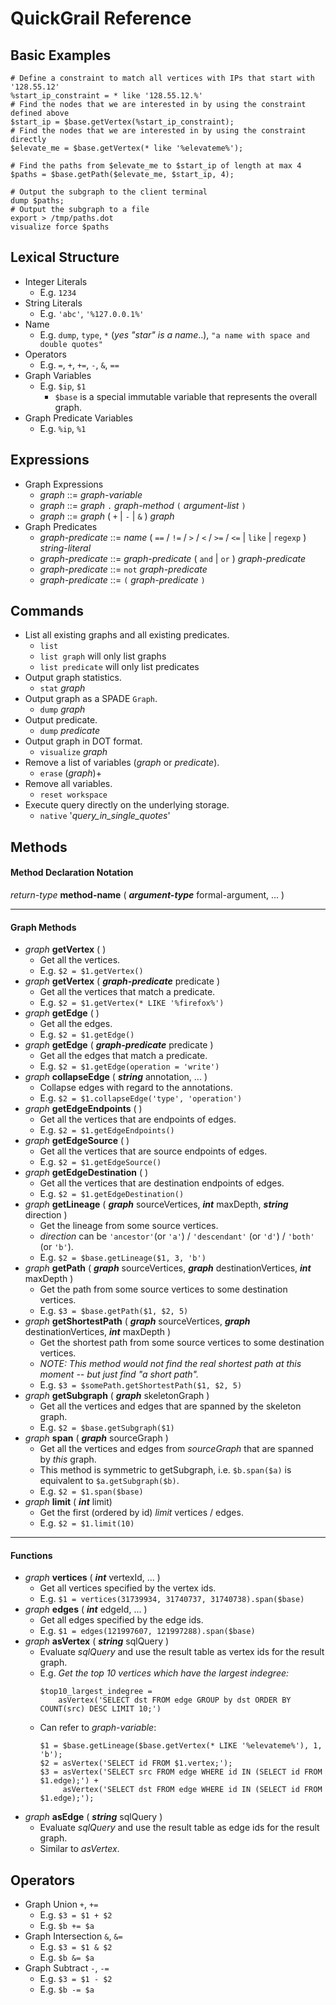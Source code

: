# QuickGrail Reference

## Basic Examples
```
# Define a constraint to match all vertices with IPs that start with '128.55.12'
%start_ip_constraint = * like '128.55.12.%'
# Find the nodes that we are interested in by using the constraint defined above
$start_ip = $base.getVertex(%start_ip_constraint);
# Find the nodes that we are interested in by using the constraint directly
$elevate_me = $base.getVertex(* like '%elevateme%');

# Find the paths from $elevate_me to $start_ip of length at max 4
$paths = $base.getPath($elevate_me, $start_ip, 4);

# Output the subgraph to the client terminal
dump $paths;
# Output the subgraph to a file
export > /tmp/paths.dot
visualize force $paths
```

## Lexical Structure
* Integer Literals
  * E.g. `1234`
* String Literals
  * E.g. `'abc'`, `'%127.0.0.1%'`
* Name
  * E.g. `dump`, `type`, `*` (_yes "star" is a name_..), `"a name with space and double quotes"`
* Operators
  * E.g. `=`, `+`, `+=`, `-`, `&`, `==`
* Graph Variables
  * E.g. `$ip`, `$1`
    * `$base` is a special immutable variable that represents the overall graph.
* Graph Predicate Variables
  * E.g. `%ip`, `%1`

## Expressions
* Graph Expressions
  * _graph_ ::= _graph-variable_
  * _graph_ ::= _graph_ `.` _graph-method_ `(` _argument-list_ `)`
  * _graph_ ::= _graph_ ( `+` | `-` | `&` ) _graph_
* Graph Predicates
  * _graph-predicate_ ::= _name_ ( `==` / `!=` / `>` / `<` / `>=` / `<=` | `like` | `regexp` ) _string-literal_
  * _graph-predicate_ ::= _graph-predicate_ ( `and` | `or` ) _graph-predicate_
  * _graph-predicate_ ::= `not` _graph-predicate_
  * _graph-predicate_ ::= `(` _graph-predicate_ `)`

## Commands
* List all existing graphs and all existing predicates.
  * `list`
  * `list graph` will only list graphs
  * `list predicate` will only list predicates
* Output graph statistics.
  * `stat` _graph_
* Output graph as a SPADE `Graph`.
  * `dump` _graph_
* Output predicate.
  * `dump` _predicate_
* Output graph in DOT format.
  * `visualize` _graph_
* Remove a list of variables (_graph_ or _predicate_).
  * `erase` (_graph_)+
* Remove all variables.
  * `reset workspace`
* Execute query directly on the underlying storage.
  * `native` '_query_in_single_quotes_'

## Methods
#### Method Declaration Notation

_return-type_ **method-name** ( **_argument-type_** formal-argument, ... )

---

#### Graph Methods
* _graph_ **getVertex** ( )
  * Get all the vertices.
  * E.g. `$2 = $1.getVertex()`
* _graph_ **getVertex** ( **_graph-predicate_** predicate )
  * Get all the vertices that match a predicate.
  * E.g. `$2 = $1.getVertex(* LIKE '%firefox%')`
* _graph_ **getEdge** ( )
  * Get all the edges.
  * E.g. `$2 = $1.getEdge()`
* _graph_ **getEdge** ( **_graph-predicate_** predicate )
  * Get all the edges that match a predicate.
  * E.g. `$2 = $1.getEdge(operation = 'write')`
* _graph_ **collapseEdge** ( **_string_** annotation, ... )
  * Collapse edges with regard to the annotations.
  * E.g. `$2 = $1.collapseEdge('type', 'operation')`
* _graph_ **getEdgeEndpoints** ( )
  * Get all the vertices that are endpoints of edges.
  * E.g. `$2 = $1.getEdgeEndpoints()`
* _graph_ **getEdgeSource** ( )
  * Get all the vertices that are source endpoints of edges.
  * E.g. `$2 = $1.getEdgeSource()`
* _graph_ **getEdgeDestination** ( )
  * Get all the vertices that are destination endpoints of edges.
  * E.g. `$2 = $1.getEdgeDestination()`
* _graph_ **getLineage** ( **_graph_** sourceVertices, **_int_** maxDepth, **_string_** direction )
  * Get the lineage from some source vertices.
  * _direction_ can be `'ancestor'`(or `'a'`) / `'descendant'` (or `'d'`) / `'both'` (or `'b'`).
  * E.g. `$2 = $base.getLineage($1, 3, 'b')`
* _graph_ **getPath** ( **_graph_** sourceVertices, **_graph_** destinationVertices, **_int_** maxDepth )
  * Get the path from some source vertices to some destination vertices.
  * E.g. `$3 = $base.getPath($1, $2, 5)`
* _graph_ **getShortestPath** ( **_graph_** sourceVertices, **_graph_** destinationVertices, **_int_** maxDepth )
  * Get the shortest path from some source vertices to some destination vertices.
  * _NOTE: This method would not find the real shortest path at this moment -- but just find "a short path"._
  * E.g. `$3 = $somePath.getShortestPath($1, $2, 5)`
* _graph_ **getSubgraph** ( **_graph_** skeletonGraph )
  * Get all the vertices and edges that are spanned by the skeleton graph.
  * E.g. `$2 = $base.getSubgraph($1)`
* _graph_ **span** ( **_graph_** sourceGraph )
  * Get all the vertices and edges from _sourceGraph_ that are spanned by _this_ graph.
  * This method is symmetric to getSubgraph, i.e. `$b.span($a)` is equivalent to `$a.getSubgraph($b)`.
  * E.g. `$2 = $1.span($base)`
* _graph_ **limit** ( **_int_** limit)
  * Get the first (ordered by id) _limit_ vertices / edges.
  * E.g. `$2 = $1.limit(10)`
---
#### Functions
* _graph_ **vertices** ( **_int_** vertexId, ... )
  * Get all vertices specified by the vertex ids.
  * E.g. `$1 = vertices(31739934, 31740737, 31740738).span($base)`
* _graph_ **edges** ( **_int_** edgeId, ... )
  * Get all edges specified by the edge ids.
  * E.g. `$1 = edges(121997607, 121997288).span($base)`
* _graph_ **asVertex** ( **_string_** sqlQuery )
  * Evaluate _sqlQuery_ and use the result table as vertex ids for the result graph.
  * E.g. _Get the top 10 vertices which have the largest indegree:_
    ```
    $top10_largest_indegree =
        asVertex('SELECT dst FROM edge GROUP by dst ORDER BY COUNT(src) DESC LIMIT 10;')
    ```
  * Can refer to _graph-variable_:
    ```
    $1 = $base.getLineage($base.getVertex(* LIKE '%elevateme%'), 1, 'b');
    $2 = asVertex('SELECT id FROM $1.vertex;');
    $3 = asVertex('SELECT src FROM edge WHERE id IN (SELECT id FROM $1.edge);') +
         asVertex('SELECT dst FROM edge WHERE id IN (SELECT id FROM $1.edge);');
    ```
* _graph_ **asEdge** ( **_string_** sqlQuery )
  * Evaluate _sqlQuery_ and use the result table as edge ids for the result graph.
  * Similar to _asVertex_.

## Operators
* Graph Union `+`, `+=`
  * E.g. `$3 = $1 + $2`
  * E.g. `$b += $a`
* Graph Intersection `&`, `&=`
  * E.g. `$3 = $1 & $2`
  * E.g. `$b &= $a`
* Graph Subtract `-`, `-=`
  * E.g. `$3 = $1 - $2`
  * E.g. `$b -= $a`
